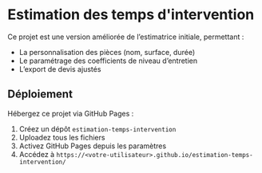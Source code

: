 # Estimation des temps d'intervention

Ce projet est une version améliorée de l’estimatrice initiale, permettant :
- La personnalisation des pièces (nom, surface, durée)
- Le paramétrage des coefficients de niveau d’entretien
- L’export de devis ajustés

## Déploiement

Hébergez ce projet via GitHub Pages :
1. Créez un dépôt `estimation-temps-intervention`
2. Uploadez tous les fichiers
3. Activez GitHub Pages depuis les paramètres
4. Accédez à `https://<votre-utilisateur>.github.io/estimation-temps-intervention/`
